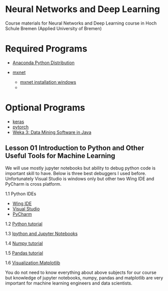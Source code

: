 # Neural Networks and Deep Learning
Course materials for Neural Networks and Deep Learning course in Hoch Schule Bremen (Applied University of Bremen)


# Required Programs

- [Anaconda Python Distribution](https://www.anaconda.com/distribution/)

- [mxnet](http://mxnet.incubator.apache.org/test/get_started/install.html)
    - [mxnet installation windows](http://mxnet.incubator.apache.org/test/get_started/windows_setup.html)
    - 


# Optional Programs

- [keras](https://keras.io/#installation)
- [pytorch](https://pytorch.org/get-started/locally/) 
- [Weka 3: Data Mining Software in Java](https://www.cs.waikato.ac.nz/ml/weka/downloading.html)


## Lesson 01 Introduction to Python and Other Useful Tools for Machine Learning

We will use mostly jupyter notebooks but ability to debug python code is important skill to have.
Below is three best debuggers I used before.
Unfortunately Visual Studio is windows only but other two Wing IDE and PyCharm is cross platform.

1.1 Python IDEs

- [Wing IDE](https://wingware.com/)
- [Visual Studio](https://visualstudio.microsoft.com/vs/features/python/)
- [PyCharm](https://www.jetbrains.com/pycharm)

1.2 [Python tutorial](python-introduction.md)



1.3 [Ipython and Jupyter Notebooks](https://jakevdp.github.io/PythonDataScienceHandbook/01.00-ipython-beyond-normal-python.html)

1.4 [Numpy tutorial](https://jakevdp.github.io/PythonDataScienceHandbook/02.00-introduction-to-numpy.html)

1.5 [Pandas tutorial](https://jakevdp.github.io/PythonDataScienceHandbook/03.00-introduction-to-pandas.html)

1.6 [Visualization Matplotlib](https://jakevdp.github.io/PythonDataScienceHandbook/04.00-introduction-to-matplotlib.html)

You do not need to know everything about above subjects for our course but knowledge of jupyter notebooks, numpy, pandas and matplotlib are very important for machine learning engineers and data scientists.
